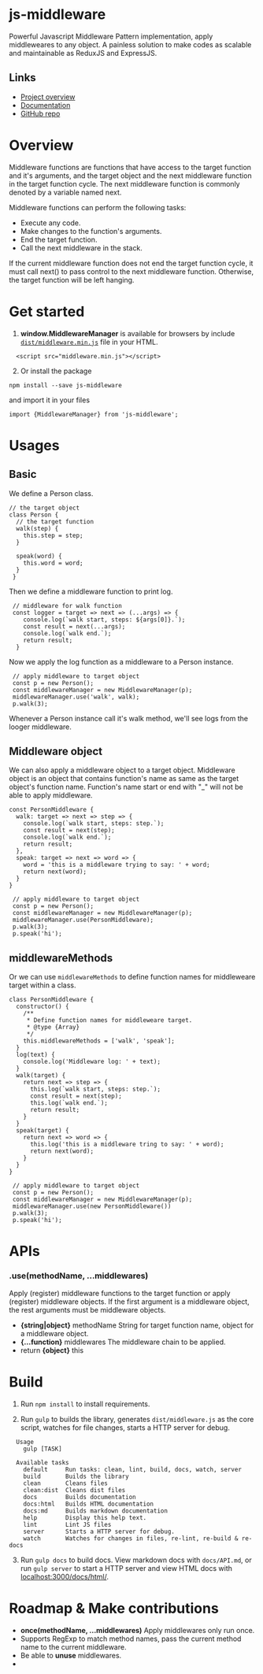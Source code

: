 # js-middleware

Powerful Javascript Middleware Pattern implementation, apply middleweares to any object.
A painless solution to make codes as scalable and maintainable as ReduxJS and ExpressJS.

## Links
 - [Project overview](https://unbug.github.io/js-middleware/)
 - [Documentation](https://unbug.github.io/js-middleware/docs/html/)
 - [GitHub repo](https://github.com/unbug/js-middleware)

# Overview
Middleware functions are functions that have access to the target function and it's arguments,
and the target object and the next middleware function in the target function cycle.
The next middleware function is commonly denoted by a variable named next.

Middleware functions can perform the following tasks:
  - Execute any code.
  - Make changes to the function's arguments.
  - End the target function.
  - Call the next middleware in the stack.

 If the current middleware function does not end the target function cycle,
 it must call next() to pass control to the next middleware function. Otherwise,
 the target function will be left hanging.
 
# Get started

1. **window.MiddlewareManager** is available for browsers by include
 [`dist/middleware.min.js`](https://github.com/unbug/js-middleware/tree/master/dist) file in your HTML.
```
  <script src="middleware.min.js"></script>
```
2. Or install the package
```
npm install --save js-middleware
```
and import it in your files
```
import {MiddlewareManager} from 'js-middleware';
```

# Usages

## Basic
We define a Person class.
```
// the target object
class Person {
  // the target function
  walk(step) {
    this.step = step;
  }
  
  speak(word) {
    this.word = word;
  }
 }
```
Then we define a middleware function to print log.

```
 // middleware for walk function
 const logger = target => next => (...args) => {
    console.log(`walk start, steps: ${args[0]}.`);
    const result = next(...args);
    console.log(`walk end.`);
    return result;
  }
```
Now we apply the log function as a middleware to a Person instance.

```
 // apply middleware to target object
 const p = new Person();
 const middlewareManager = new MiddlewareManager(p);
 middlewareManager.use('walk', walk);
 p.walk(3);
```
Whenever a Person instance call it's walk method, we'll see logs from the looger middleware.

## Middleware object
We can also apply a middleware object to a target object. Middleware object is an object that contains function's name as same as the target object's function name.
Function's name start or end with "_" will not be able to apply middleware.

```
const PersonMiddleware {
  walk: target => next => step => {
    console.log(`walk start, steps: step.`);
    const result = next(step);
    console.log(`walk end.`);
    return result;
  },
  speak: target => next => word => {
    word = 'this is a middleware trying to say: ' + word;
    return next(word);
  }
}

 // apply middleware to target object
 const p = new Person();
 const middlewareManager = new MiddlewareManager(p);
 middlewareManager.use(PersonMiddleware);
 p.walk(3);
 p.speak('hi');
```

## middlewareMethods
Or we can use `middlewareMethods` to define function names for middleweare target within a class.

```
class PersonMiddleware {
  constructor() {
    /**
     * Define function names for middleweare target.
     * @type {Array}
     */
    this.middlewareMethods = ['walk', 'speak'];
  }
  log(text) {
    console.log('Middleware log: ' + text);
  }
  walk(target) {
    return next => step => {
      this.log(`walk start, steps: step.`);
      const result = next(step);
      this.log(`walk end.`);
      return result;
    }
  }
  speak(target) {
    return next => word => {
      this.log('this is a middleware tring to say: ' + word);
      return next(word);
    }
  }
}

 // apply middleware to target object
 const p = new Person();
 const middlewareManager = new MiddlewareManager(p);
 middlewareManager.use(new PersonMiddleware())
 p.walk(3);
 p.speak('hi');
```

# APIs

### .use(methodName, ...middlewares)
Apply (register) middleware functions to the target function or apply (register) middleware objects.
If the first argument is a middleware object, the rest arguments must be middleware objects.
  - **{string|object}** methodName String for target function name, object for a middleware object.
  - **{...function}** middlewares The middleware chain to be applied.
  - return **{object}** this

# Build
1. Run `npm install` to install requirements.

2. Run `gulp` to builds the library, generates `dist/middleware.js` as the core script, watches for file changes, 
starts a HTTP server for debug.
  ```
    Usage
      gulp [TASK]
    
    Available tasks
      default     Run tasks: clean, lint, build, docs, watch, server
      build       Builds the library
      clean       Cleans files
      clean:dist  Cleans dist files
      docs        Builds documentation
      docs:html   Builds HTML documentation
      docs:md     Builds markdown documentation
      help        Display this help text.
      lint        Lint JS files
      server      Starts a HTTP server for debug.
      watch       Watches for changes in files, re-lint, re-build & re-docs
   ```
3. Run `gulp docs` to build docs. View markdown docs with `docs/API.md`, or run `gulp server` to start a HTTP server 
and view HTML docs with [localhost:3000/docs/html/](localhost:3000/docs/html/).
   
# Roadmap & Make contributions
 - **once(methodName, ...middlewares)** Apply middlewares only run once.
 - Supports RegExp to match method names, pass the current method name to the current middleware.
 - Be able to **unuse** middlewares.
 - 
